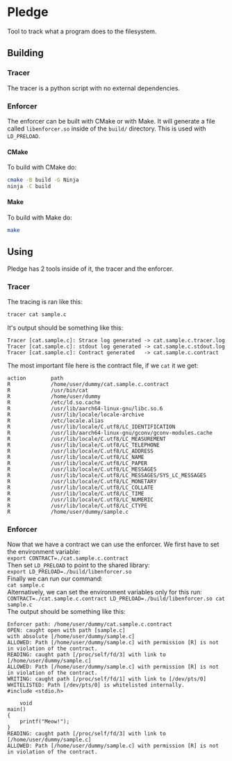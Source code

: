 # Pledge
Tool to track what a program does to the filesystem.

## Building
### Tracer
The tracer is a python script with no external dependencies.

### Enforcer
The enforcer can be built with CMake or with Make. It will generate a file called `libenforcer.so` inside of the `build/` directory. This is used with `LD_PRELOAD`.

#### CMake
To build with CMake do:

```sh
cmake -B build -G Ninja
ninja -C build
```
#### Make
To build with Make do:
```sh
make
```
## Using
Pledge has 2 tools inside of it, the tracer and the enforcer.

### Tracer
The tracing is ran like this:
```sh
tracer cat sample.c
```
It's output should be something like this:
```
Tracer [cat.sample.c]: Strace log generated -> cat.sample.c.tracer.log
Tracer [cat.sample.c]: stdout log generated -> cat.sample.c.stdout.log
Tracer [cat.sample.c]: Contract generated   -> cat.sample.c.contract
```
The most important file here is the contract file, if we `cat` it we get:
```
action        path
R             /home/user/dummy/cat.sample.c.contract
R             /usr/bin/cat
R             /home/user/dummy
R             /etc/ld.so.cache
R             /usr/lib/aarch64-linux-gnu/libc.so.6
R             /usr/lib/locale/locale-archive
R             /etc/locale.alias
R             /usr/lib/locale/C.utf8/LC_IDENTIFICATION
R             /usr/lib/aarch64-linux-gnu/gconv/gconv-modules.cache
R             /usr/lib/locale/C.utf8/LC_MEASUREMENT
R             /usr/lib/locale/C.utf8/LC_TELEPHONE
R             /usr/lib/locale/C.utf8/LC_ADDRESS
R             /usr/lib/locale/C.utf8/LC_NAME
R             /usr/lib/locale/C.utf8/LC_PAPER
R             /usr/lib/locale/C.utf8/LC_MESSAGES
R             /usr/lib/locale/C.utf8/LC_MESSAGES/SYS_LC_MESSAGES
R             /usr/lib/locale/C.utf8/LC_MONETARY
R             /usr/lib/locale/C.utf8/LC_COLLATE
R             /usr/lib/locale/C.utf8/LC_TIME
R             /usr/lib/locale/C.utf8/LC_NUMERIC
R             /usr/lib/locale/C.utf8/LC_CTYPE
R             /home/user/dummy/sample.c
```
### Enforcer
Now that we have a contract we can use the enforcer.
We first have to set the environment variable:<br>
`export CONTRACT=./cat.sample.c.contract`<br>
Then set `LD_PRELOAD` to point to the shared library:<br>
`export LD_PRELOAD=./build/libenforcer.so`<br>
Finally we can run our command:<br>
`cat sample.c`<br>
Alternatively, we can set the environment variables only for this run:<br>
`CONTRACT=./cat.sample.c.contract LD_PRELOAD=./build/libenforcer.so cat sample.c`<br>
The output should be something like this:<br>

```
Enforcer path: /home/user/dummy/cat.sample.c.contract
OPEN: caught open with path [sample.c]
with absolute [/home/user/dummy/sample.c]
ALLOWED: Path [/home/user/dummy/sample.c] with permission [R] is not in violation of the contract.
READING: caught path [/proc/self/fd/3] with link to [/home/user/dummy/sample.c]
ALLOWED: Path [/home/user/dummy/sample.c] with permission [R] is not in violation of the contract.
WRITING: caught path [/proc/self/fd/1] with link to [/dev/pts/0]
WHITELISTED: Path [/dev/pts/0] is whitelisted internally.
#include <stdio.h>

    void
main()
{
    printf("Meow!");
}
READING: caught path [/proc/self/fd/3] with link to [/home/user/dummy/sample.c]
ALLOWED: Path [/home/user/dummy/sample.c] with permission [R] is not in violation of the contract.
```

